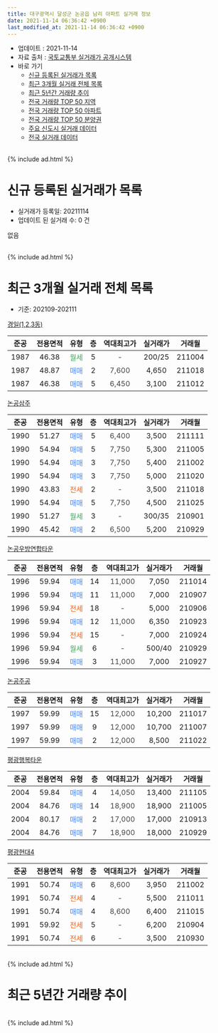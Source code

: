 ```yaml
---
title: 대구광역시 달성군 논공읍 남리 아파트 실거래 정보
date: 2021-11-14 06:36:42 +0900
last_modified_at: 2021-11-14 06:36:42 +0900
---
```


* 업데이트 : 2021-11-14
* 자료 출처 : [국토교통부 실거래가 공개시스템](http://rt.molit.go.kr)
* 바로 가기
    * [신규 등록된 실거래가 목록](#신규-등록된-실거래가-목록)
    * [최근 3개월 실거래 전체 목록](#최근-3개월-실거래-전체-목록)
    * [최근 5년간 거래량 추이](#최근-5년간-거래량-추이)
    * [전국 거래량 TOP 50 지역](https://inasie.github.io/apt-trade-info/최근-3개월-전국에서-가장-거래가-많이-발생한-지역)
    * [전국 거래량 TOP 50 아파트](https://inasie.github.io/apt-trade-info/최근-3개월-전국에서-가장-거래가-많이-발생한-아파트)
    * [전국 거래량 TOP 50 분양권](https://inasie.github.io/apt-trade-info/최근-3개월-전국에서-가장-거래가-많이-발생한-분양권)
    * [주요 신도시 실거래 데이터](https://inasie.github.io/apt-trade-info/주요-신도시)
    * [전국 실거래 데이터](https://inasie.github.io/apt-trade-info/전국)
<br>
{% include ad.html %}
<br>

# 신규 등록된 실거래가 목록
* 실거래가 등록일: 20211114
* 업데이트 된 실거래 수: 0 건

없음

<br>
{% include ad.html %}
<br>

# 최근 3개월 실거래 전체 목록
* 기준: 202109-202111


[경일(1,2,3동)](https://search.naver.com/search.naver?query=%EB%8C%80%EA%B5%AC%EA%B4%91%EC%97%AD%EC%8B%9C+%EB%8B%AC%EC%84%B1%EA%B5%B0+%EB%85%BC%EA%B3%B5%EC%9D%8D+%EB%82%A8%EB%A6%AC+%EA%B2%BD%EC%9D%BC%281%2C2%2C3%EB%8F%99%29)

|준공|전용면적|유형|층|역대최고가|실거래가|거래월|
|:---:|:---:|:---:|:---:|:---:|:---:|:---:|
|1987|46.38|<span style="color:#34a853">월세</span>|5|<span style="color:#444444">-</span>|200/25|211004|
|1987|48.87|<span style="color:#4285f3">매매</span>|2|<span style="color:#444444">7,600</span>|4,650|211018|
|1987|46.38|<span style="color:#4285f3">매매</span>|5|<span style="color:#444444">6,450</span>|3,100|211012|

[논공삼주](https://search.naver.com/search.naver?query=%EB%8C%80%EA%B5%AC%EA%B4%91%EC%97%AD%EC%8B%9C+%EB%8B%AC%EC%84%B1%EA%B5%B0+%EB%85%BC%EA%B3%B5%EC%9D%8D+%EB%82%A8%EB%A6%AC+%EB%85%BC%EA%B3%B5%EC%82%BC%EC%A3%BC)

|준공|전용면적|유형|층|역대최고가|실거래가|거래월|
|:---:|:---:|:---:|:---:|:---:|:---:|:---:|
|1990|51.27|<span style="color:#4285f3">매매</span>|5|<span style="color:#444444">6,400</span>|3,500|211111|
|1990|54.94|<span style="color:#4285f3">매매</span>|5|<span style="color:#444444">7,750</span>|5,300|211005|
|1990|54.94|<span style="color:#4285f3">매매</span>|3|<span style="color:#444444">7,750</span>|5,400|211002|
|1990|54.94|<span style="color:#4285f3">매매</span>|3|<span style="color:#444444">7,750</span>|5,000|211020|
|1990|43.83|<span style="color:#ff5a00">전세</span>|2|<span style="color:#444444">-</span>|3,500|211018|
|1990|54.94|<span style="color:#4285f3">매매</span>|5|<span style="color:#444444">7,750</span>|4,500|211025|
|1990|51.27|<span style="color:#34a853">월세</span>|3|<span style="color:#444444">-</span>|300/35|210901|
|1990|45.42|<span style="color:#4285f3">매매</span>|2|<span style="color:#444444">6,500</span>|5,200|210929|

[논공우방연합타운](https://search.naver.com/search.naver?query=%EB%8C%80%EA%B5%AC%EA%B4%91%EC%97%AD%EC%8B%9C+%EB%8B%AC%EC%84%B1%EA%B5%B0+%EB%85%BC%EA%B3%B5%EC%9D%8D+%EB%82%A8%EB%A6%AC+%EB%85%BC%EA%B3%B5%EC%9A%B0%EB%B0%A9%EC%97%B0%ED%95%A9%ED%83%80%EC%9A%B4)

|준공|전용면적|유형|층|역대최고가|실거래가|거래월|
|:---:|:---:|:---:|:---:|:---:|:---:|:---:|
|1996|59.94|<span style="color:#4285f3">매매</span>|14|<span style="color:#444444">11,000</span>|7,050|211014|
|1996|59.94|<span style="color:#4285f3">매매</span>|11|<span style="color:#444444">11,000</span>|7,000|210907|
|1996|59.94|<span style="color:#ff5a00">전세</span>|18|<span style="color:#444444">-</span>|5,000|210906|
|1996|59.94|<span style="color:#4285f3">매매</span>|12|<span style="color:#444444">11,000</span>|6,350|210923|
|1996|59.94|<span style="color:#ff5a00">전세</span>|15|<span style="color:#444444">-</span>|7,000|210924|
|1996|59.94|<span style="color:#34a853">월세</span>|6|<span style="color:#444444">-</span>|500/40|210929|
|1996|59.94|<span style="color:#4285f3">매매</span>|3|<span style="color:#444444">11,000</span>|7,000|210927|

[논공주공](https://search.naver.com/search.naver?query=%EB%8C%80%EA%B5%AC%EA%B4%91%EC%97%AD%EC%8B%9C+%EB%8B%AC%EC%84%B1%EA%B5%B0+%EB%85%BC%EA%B3%B5%EC%9D%8D+%EB%82%A8%EB%A6%AC+%EB%85%BC%EA%B3%B5%EC%A3%BC%EA%B3%B5)

|준공|전용면적|유형|층|역대최고가|실거래가|거래월|
|:---:|:---:|:---:|:---:|:---:|:---:|:---:|
|1997|59.99|<span style="color:#4285f3">매매</span>|15|<span style="color:#444444">12,000</span>|10,200|211017|
|1997|59.99|<span style="color:#4285f3">매매</span>|9|<span style="color:#444444">12,000</span>|10,700|211007|
|1997|59.99|<span style="color:#4285f3">매매</span>|2|<span style="color:#444444">12,000</span>|8,500|211022|

[평광행복타운](https://search.naver.com/search.naver?query=%EB%8C%80%EA%B5%AC%EA%B4%91%EC%97%AD%EC%8B%9C+%EB%8B%AC%EC%84%B1%EA%B5%B0+%EB%85%BC%EA%B3%B5%EC%9D%8D+%EB%82%A8%EB%A6%AC+%ED%8F%89%EA%B4%91%ED%96%89%EB%B3%B5%ED%83%80%EC%9A%B4)

|준공|전용면적|유형|층|역대최고가|실거래가|거래월|
|:---:|:---:|:---:|:---:|:---:|:---:|:---:|
|2004|59.84|<span style="color:#4285f3">매매</span>|4|<span style="color:#444444">14,050</span>|13,400|211105|
|2004|84.76|<span style="color:#4285f3">매매</span>|14|<span style="color:#444444">18,900</span>|18,900|211005|
|2004|80.17|<span style="color:#4285f3">매매</span>|2|<span style="color:#444444">17,000</span>|17,000|210913|
|2004|84.76|<span style="color:#4285f3">매매</span>|7|<span style="color:#444444">18,900</span>|18,000|210929|

[평광현대4](https://search.naver.com/search.naver?query=%EB%8C%80%EA%B5%AC%EA%B4%91%EC%97%AD%EC%8B%9C+%EB%8B%AC%EC%84%B1%EA%B5%B0+%EB%85%BC%EA%B3%B5%EC%9D%8D+%EB%82%A8%EB%A6%AC+%ED%8F%89%EA%B4%91%ED%98%84%EB%8C%804)

|준공|전용면적|유형|층|역대최고가|실거래가|거래월|
|:---:|:---:|:---:|:---:|:---:|:---:|:---:|
|1991|50.74|<span style="color:#4285f3">매매</span>|6|<span style="color:#444444">8,600</span>|3,950|211002|
|1991|50.74|<span style="color:#ff5a00">전세</span>|4|<span style="color:#444444">-</span>|5,500|211011|
|1991|50.74|<span style="color:#4285f3">매매</span>|4|<span style="color:#444444">8,600</span>|6,400|211015|
|1991|59.92|<span style="color:#ff5a00">전세</span>|5|<span style="color:#444444">-</span>|6,200|210904|
|1991|50.74|<span style="color:#ff5a00">전세</span>|6|<span style="color:#444444">-</span>|3,500|210930|


<br>
{% include ad.html %}
<br>

# 최근 5년간 거래량 추이


<div style="width:100%;">
    <canvas id="deal_progress" height="200"></canvas>
</div>

<script>
new Chart(document.getElementById("deal_progress"), {
    type: 'line',
    data: {
        labels: ['201611','201612','201701','201702','201703','201704','201705','201706','201707','201708','201709','201710','201711','201712','201801','201802','201803','201804','201805','201806','201807','201808','201809','201810','201811','201812','201901','201902','201903','201904','201905','201906','201907','201908','201909','201910','201911','201912','202001','202002','202003','202004','202005','202006','202007','202008','202009','202010','202011','202012','202101','202102','202103','202104','202105','202106','202107','202108','202109','202110','202111'],
        datasets: [{
            label: '매매',
            pointRadius: 1,
            data: [6, 6, 6, 7, 11, 4, 9, 13, 14, 15, 10, 7, 5, 12, 11, 9, 11, 10, 9, 3, 7, 10, 4, 6, 8, 4, 10, 12, 10, 6, 8, 7, 7, 13, 8, 11, 8, 10, 5, 10, 9, 9, 12, 7, 10, 8, 6, 12, 11, 29, 33, 32, 33, 20, 32, 26, 12, 6, 6, 13, 2],
            borderColor: "rgba(255, 201, 14, 1)",
            backgroundColor: "rgba(255, 201, 14, 0.5)",
            fill: false,
            lineTension: 0
        },{
            label: '전월세',
            pointRadius: 1,
            data: [3, 1, 1, 5, 8, 3, 4, 4, 2, 3, 1, 2, 3, 2, 5, 3, 7, 1, 1, 2, 1, 3, 1, 5, 2, 0, 1, 3, 5, 1, 2, 2, 5, 0, 2, 5, 2, 4, 0, 1, 2, 3, 2, 4, 1, 1, 0, 0, 0, 3, 5, 3, 4, 6, 5, 3, 3, 2, 6, 3, 0],
            borderColor: "rgba(0, 141, 185, 1)",
            backgroundColor: "rgba(0, 141, 185, 0.5)",
            fill: false,
            lineTension: 0
        }
        ]
    },
    options: {
        responsive: true,
        title: {
            display: false
        },
        tooltips: {
            mode: 'index',
            intersect: false
        },
        hover: {
            mode: 'nearest',
            intersect: true
        },
        scales: {
            xAxes: [{
                display: true,
                scaleLabel: {
                    display: true,
                    labelString: '년/월'
                }
            }],
            yAxes: [{
                display: true,
                ticks: {
                    suggestedMin: 0,
                },
                scaleLabel: {
                    display: true,
                    labelString: '실거래 수'
                }
            }]
        }
    }
});

</script>


<br>
{% include ad.html %}
<br>

